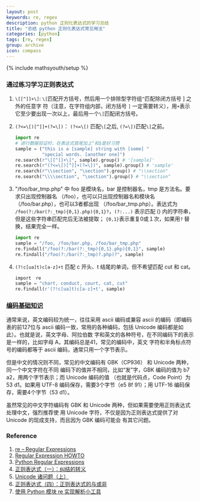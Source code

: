 ```yaml
---
layout: post
keywords: re, regex
description: python 正则化表达式的学习总结
title: "总结 python 正则化表达式常见用法"
categories: [python]
tags: [re, regex]
group: archive
icon: compass
---
```

{% include mathsyouth/setup %}

### 通过练习学习正则表达式

1. `\[[^]]+\]`: `\[`匹配开方括号，然后用一个排除型字符组`^`匹配除闭方括号 ] 之外的任意字
符（注意，在字符组内部，闭方括号 `]` 一定需要转义），用`+`表示它至少要出现一次以上，最后用一个`\]`匹配闭方括号。
1. `(?<=\[)[^]]+(?=\])`： `(?<=\[)` 匹配`\[`之后, `(?=\])`匹配`\]`之前。 

   ```python
   import re
   # 进行数据验证时，在表达式首尾加上^和$是好习惯
   sample = ("this is a [sample] string with [some] "
             "special words. [another one]")
   re.search(r"\[[^]]+\]", sample).group() # '[sample]'
   re.search(r"(?<=\[)[^]]+(?=\])", sample).group() # 'sample'
   re.search(r"\\section", "\section").group() # "\\section"
   re.search("\\\\section", "\section").group() # "\\section"
   ```

1. "/foo/bar_tmp.php" 中 foo 是模块名，bar 是控制器名，tmp 是方法名。要求只出现控制器名
（/foo），也可以只出现控制器名和模块名（/foo/bar.php），也可以3者都出现
（/foo/bar_tmp.php）。表达式为 `/foo(?:/bar(?:_tmp){0,1}.php){0,1}?`，`(?:...)`
表示匹配 () 内的字符串，但是这些字符串匹配完后无法被提取； `{0,1}`表示重复0或１次，如果用`?`
替换，结果完全一样。

   ```python
   import re
   sample = "/foo, /foo/bar.php, /foo/bar_tmp.php"
   re.findall("/foo(?:/bar(?:_tmp){0,1}.php){0,1}", sample)
   re.findall("/foo(?:/bar(?:_tmp)?.php)?", sample)
   ```

1. `(?!c[ua]t)c[a-z]+t` 匹配 c 开头、t 结尾的单词，但不希望匹配 cut 和 cat。

   ```python
   import　re
   sample = "chart, conduct, court, cat, cut"
   re.findall(r'(?!c[ua]t)c[a-z]+t', sample)
   ```

### [编码基础知识][Unicode]

通常来说，英文编码较为统一，往往采用 ascii 编码或兼容 ascii 的编码（即编码表的前127位与
ascii 编码一致，常用的各种编码，包括 Unicode 编码都是如此）。也就是说，英文字母、阿拉伯数
字和英文的各种符号，在不同编码下的表示是一样的，比如字母 A，其编码总是41，常见的编码中，英文
字符和半角标点符号的编码都等于 ascii 编码，通常只用一个字节表示。

但是中文的情况则不同，常见的中文编码有 GBK（CP936） 和 Unicode 两种，同一个中文字符在不同
编码下的值并不相同，比如“发”字，GBK 编码的值为 b7 a2，用两个字节表示；而 Unicode 编码的值
（也就是代码点，Code Point）为53 d1。如果用 UTF-8 编码保存，需要3个字节（e5 8f 91）；用 UTF-16 编码保存，需要4个字节（53 d1）。

虽然常见的中文字符编码有 GBK 和 Unicode 两种，但如果需要使用正则表达式处理中文，强烈推荐使
用 Unicode 字符，不仅是因为正则表达式提供了对 Unicode 的现成支持，而且因为 GBK 编码可能会
有其它问题。


### Reference

1. [re – Regular Expressions](https://pymotw.com/2/re/#module-re)
1. [Regular Expression HOWTO](https://docs.python.org/2/howto/regex.html)
1. [Python Regular Expressions](https://developers.google.com/edu/python/regular-expressions)
1. [正则表达式（一）：纠结的转义](http://www.infoq.com/cn/news/2011/01/regular-expressions-1)
1. [Unicode 诸问题（上）][Unicode]
1. [正则表达式（四）：正则表达式的与或非](http://www.infoq.com/cn/news/2011/04/regular-expressions-4)
1. [使用 Python 模块 re 实现解析小工具](https://www.ibm.com/developerworks/cn/opensource/os-cn-pythonre/)

[Unicode]: http://www.infoq.com/cn/news/2011/02/regular-expressions-unicode

